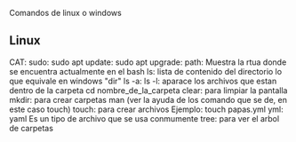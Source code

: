 Comandos de linux o windows



## Linux 
CAT:
sudo:
sudo apt update:
sudo apt upgrade:
path: Muestra la rtua donde se encuentra actualmente en el bash 
ls: lista de contenido del directorio lo que equivale en windows "dir"
ls -a:
ls -l: aparace los archivos que estan dentro de la carpeta
cd nombre_de_la_carpeta 
clear: para limpiar la pantalla 
mkdir: para crear carpetas 
man (ver la ayuda de los comando que se de, en este caso touch) touch: para crear archivos Ejemplo: touch papas.yml
yml: yaml Es un tipo de archivo que se usa conmumente 
tree: para ver el arbol de carpetas 
